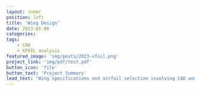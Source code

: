 ```yaml
---
layout: inner
position: left
title: 'Wing Design'
date: 2023-01-08
categories: 
tags: 
    - CAD
    - XFOIL analysis
featured_image: 'img/posts/2023-xfoil.png'
project_link: 'img/pdf/test.pdf'
button_icon: 'file'
button_text: 'Project Summary'
lead_text: "Wing specifications and airfoil selection involving CAD and XFOIL anlaysis done in XFLR5"
---
```

